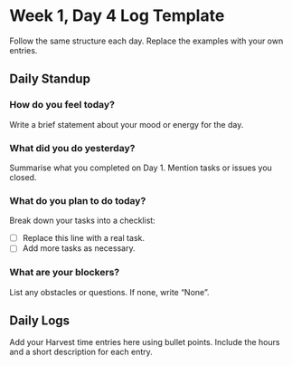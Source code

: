 # Week 1, Day 4 Log Template

Follow the same structure each day.  Replace the examples with your own entries.

## Daily Standup

### How do you feel today?

Write a brief statement about your mood or energy for the day.

### What did you do yesterday?

Summarise what you completed on Day 1.  Mention tasks or issues you closed.

### What do you plan to do today?

Break down your tasks into a checklist:

- [ ] Replace this line with a real task.
- [ ] Add more tasks as necessary.

### What are your blockers?

List any obstacles or questions.  If none, write “None”.

## Daily Logs

Add your Harvest time entries here using bullet points.  Include the hours and a short description for each entry.
